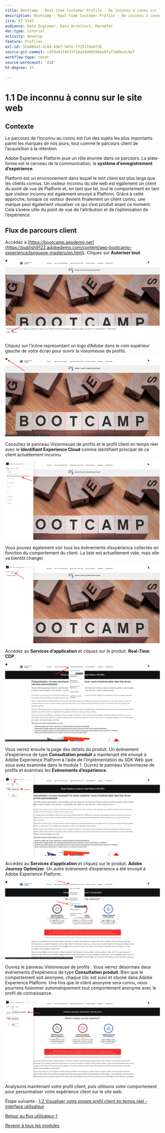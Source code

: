 ```yaml
---
title: Bootcamp - Real-time Customer Profile - De inconnu à connu sur le site web
description: Bootcamp - Real-time Customer Profile - De inconnu à connu sur le site web
jira: KT-5342
audience: Data Engineer, Data Architect, Marketer
doc-type: tutorial
activity: develop
feature: Profiles
exl-id: 32a084a3-4c04-4367-947e-f7151fdad73b
source-git-commit: cd59a41f4533f18a54d80298ee9faf3a8ba3c6e7
workflow-type: tm+mt
source-wordcount: '418'
ht-degree: 1%

---
```


# 1.1 De inconnu à connu sur le site web

## Contexte

Le parcours de l’inconnu au connu est l’un des sujets les plus importants parmi les marques de nos jours, tout comme le parcours client de l’acquisition à la rétention.

Adobe Experience Platform joue un rôle énorme dans ce parcours. La plate-forme est le cerveau de la communication, la **système d’enregistrement d’expérience**.

Platform est un environnement dans lequel le mot client est plus large que les clients connus. Un visiteur inconnu du site web est également un client du point de vue de Platform et, en tant que tel, tout le comportement en tant que visiteur inconnu est également envoyé à Platform. Grâce à cette approche, lorsque ce visiteur devient finalement un client connu, une marque peut également visualiser ce qui s’est produit avant ce moment. Cela s’avère utile du point de vue de l’attribution et de l’optimisation de l’expérience.

## Flux de parcours client

Accédez à [https://bootcamp.aepdemo.net](https://publish9122.adobedemo.com/content/aep-bootcamp-experience/language-masters/en.html). Cliquez sur **Autoriser tout**.

![DSN](./images/web8.png)

Cliquez sur l’icône représentant un logo d’Adobe dans le coin supérieur gauche de votre écran pour ouvrir la visionneuse de profils.

![Démonstration](./images/pv1.png)

Consultez le panneau Visionneuse de profils et le profil client en temps réel avec le **Identifiant Experience Cloud** comme identifiant principal de ce client actuellement inconnu.

![Démonstration](./images/pv2.png)

Vous pouvez également voir tous les événements d’expérience collectés en fonction du comportement du client. La liste est actuellement vide, mais elle va bientôt changer.

![Démonstration](./images/pv3.png)

Accédez au **Services d’application** et cliquez sur le produit. **Real-Time CDP**.

![Démonstration](./images/pv4.png)

Vous verrez ensuite la page des détails du produit. Un événement d’expérience de type **Consultation produit** a maintenant été envoyé à Adobe Experience Platform à l’aide de l’implémentation du SDK Web que vous avez examinée dans le module 1. Ouvrez le panneau Visionneuse de profils et examinez les **Événements d’expérience**.

![Démonstration](./images/pv5.png)

Accédez au **Services d’application** et cliquez sur le produit. **Adobe Journey Optimizer**. Un autre événement d’expérience a été envoyé à Adobe Experience Platform.

![Démonstration](./images/pv7.png)

Ouvrez le panneau Visionneuse de profils . Vous verrez désormais deux événements d’expérience de type **Consultation produit**. Bien que le comportement soit anonyme, chaque clic est suivi et stocké dans Adobe Experience Platform. Une fois que le client anonyme sera connu, nous pourrons fusionner automatiquement tout comportement anonyme avec le profil de connaissance.

![Démonstration](./images/pv8.png)

Analysons maintenant votre profil client, puis utilisons votre comportement pour personnaliser votre expérience client sur le site web.

Étape suivante : [1.2 Visualiser votre propre profil client en temps réel - interface utilisateur](./ex2.md)

[Retour au flux utilisateur 1](./uc1.md)

[Revenir à tous les modules](../../overview.md)
